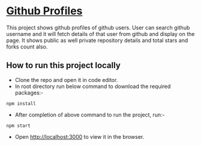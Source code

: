 # [Github Profiles](https://github-profiles-nine.vercel.app/)
This project shows github profiles of github users. User can search github username and it will fetch details of that user from github and display on the page. It shows public as well private repository details and total stars and forks count also.

## How to run this project locally
- Clone the repo and open it in code editor.
- In root directory run below command to download the required packages:-
```
npm install
```
- After completion of above command to run the project, run:-
```
npm start
```
- Open [http://localhost:3000](http://localhost:3000) to view it in the browser.
